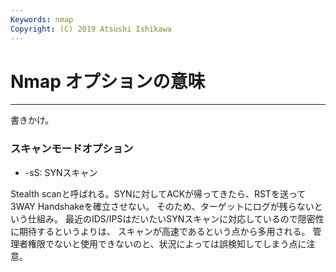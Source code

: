 ```yaml
---
Keywords: nmap
Copyright: (C) 2019 Atsushi Ishikawa
---
```


# Nmap オプションの意味

---

書きかけ。

### スキャンモードオプション

* -sS: SYNスキャン

Stealth scanと呼ばれる。SYNに対してACKが帰ってきたら、RSTを送って3WAY Handshakeを確立させない。
そのため、ターゲットにログが残らないという仕組み。
最近のIDS/IPSはだいたいSYNスキャンに対応しているので隠密性に期待するというよりは、
スキャンが高速であるという点から多用される。
管理者権限でないと使用できないのと、状況によっては誤検知してしまう点に注意。

